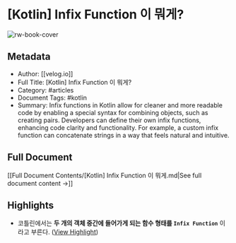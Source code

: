 # [Kotlin] Infix Function 이 뭐게?

![rw-book-cover](https://velog.velcdn.com/images/haero_kim/post/d6b3203c-689c-49c3-bb3d-f301cee0f8a2/general.png)

## Metadata
- Author: [[velog.io]]
- Full Title: [Kotlin] Infix Function 이 뭐게?
- Category: #articles
- Document Tags:  #kotlin 
- Summary: Infix functions in Kotlin allow for cleaner and more readable code by enabling a special syntax for combining objects, such as creating pairs. Developers can define their own infix functions, enhancing code clarity and functionality. For example, a custom infix function can concatenate strings in a way that feels natural and intuitive.

## Full Document
[[Full Document Contents/[Kotlin] Infix Function 이 뭐게.md|See full document content →]]

## Highlights
- 코틀린에서는 **두 개의 객체 중간에 들어가게 되는 함수 형태를 `Infix Function`** 이라고 부른다. ([View Highlight](https://read.readwise.io/read/01jme4b7nqjfdg5azc1jxcjq34))
